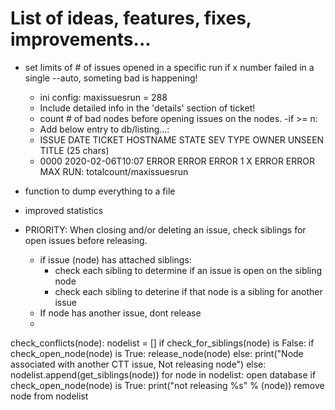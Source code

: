 # List of ideas, features, fixes, improvements...

* set limits of # of issues opened in a specific run if x number failed in a single --auto, someting bad is happening!
  * ini config: maxissuesrun = 288
  * Include detailed info in the 'details' section of ticket!
  * count # of bad nodes before opening issues on the nodes. -if >= n:
  * Add below entry to db/listing...: 
  * ISSUE   DATE               TICKET   HOSTNAME     STATE     SEV   TYPE   OWNER   UNSEEN      TITLE (25 chars)
  * 0000    2020-02-06T10:07   ERROR    ERROR        ERROR      1     X     ERROR   ERROR       MAX RUN: totalcount/maxissuesrun

* function to dump everything to a file
* improved statistics

* PRIORITY: When closing and/or deleting an issue, check siblings for open issues before releasing.
  * if issue (node) has attached siblings:
    * check each sibling to determine if an issue is open on the sibling node
    * check each sibling to deterine if that node is a sibling for another issue
  * If node has another issue, dont release
  *

check_conflicts(node):
	nodelist = []
        if check_for_siblings(node) is False:
            if check_open_node(node) is True:
                 release_node(node)
            else:
                print("Node associated with another CTT issue, Not releasing node")
        else:
            nodelist.append(get_siblings(node))
            for node in nodelist:
               open database
               if check_open_node(node) is True:
                   print("not releasing %s" % (node))
                   remove node from nodelist
                


